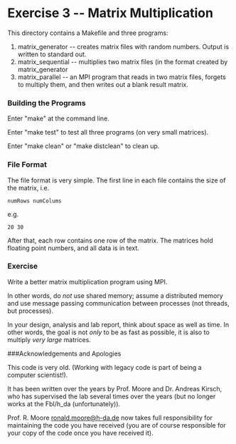 Exercise 3 -- Matrix Multiplication
===================================

This directory contains a Makefile and three programs:
1. matrix_generator -- creates matrix files with random numbers. Output is written to standard out.
1. matrix_sequential -- multiplies two matrix files (in the format created by matrix_generator
1. matrix_parallel -- an MPI program that reads in two matrix files, forgets to multiply them,
and then writes out a blank result matrix.

### Building the Programs

Enter "make" at the command line.

Enter "make test" to test all three programs (on very small matrices).

Enter "make clean" or "make distclean" to clean up.

### File Format


The file format is very simple.
The first line in each file contains the size of the matrix, i.e.

    numRows numColums

e.g.

    20 30

After that, each row contains one row of the matrix. The matrices hold floating point numbers, and all data is in text.

### Exercise

Write a better matrix multiplication program using MPI.

In other words, do *not* use shared memory; assume a distributed memory
and use message passing communication between processes (not threads, but processes).

In your design, analysis and lab report, think about space as well as time.
In other words, the goal is not *only* to be as fast as possible,
it is also to multiply *very large* matrices.

###Acknowledgements and Apologies

This code is very old.
(Working with legacy code is part of being a computer scientist!).

It has been written over the years by Prof. Moore and Dr. Andreas Kirsch,
who has supervised the lab several times over the years (but no longer
works at the FbI/h_da (unfortunately)).

Prof. R. Moore <ronald.moore@h-da.de> now takes full responsibility for
maintaining the code you have received
(you are of course responsible for your copy of the code once you have received it).
